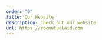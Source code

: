 ```yaml
---
order: "0"
title: Our Website
description: Check out our website
url: https://rocmutualaid.com
---
```

